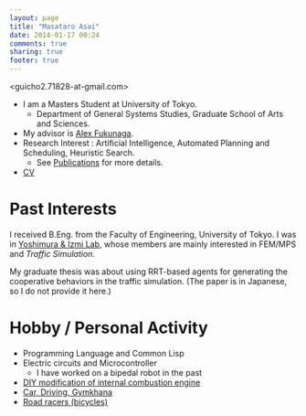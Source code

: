 ```yaml
---
layout: page
title: "Masataro Asai"
date: 2014-01-17 00:24
comments: true
sharing: true
footer: true
---
```



<guicho2.71828-at-gmail.com>

-   I am a Masters Student at University of Tokyo.
    -   Department of General Systems Studies, Graduate School of Arts and Sciences.
-   My advisor is [Alex Fukunaga](http://metahack.org/).
-   Research Interest : Artificial Intelligence, Automated Planning and Scheduling, Heuristic Search.
    -   See [Publications](../publications/) for more details.
-   [CV](./asai-cv.pdf)

# Past Interests

I received B.Eng. from the Faculty of Engineering, University of Tokyo.
I was in [Yoshimura & Izmi Lab](http://save.sys.t.u-tokyo.ac.jp/index_e.html), whose members are mainly interested in FEM/MPS and *Traffic Simulation*.

My graduate thesis was about using RRT-based agents for generating
the cooperative behaviors in the traffic simulation. (The paper is in
Japanese, so I do not provide it here.)

# Hobby / Personal Activity

-   Programming Language and Common Lisp
-   Electric circuits and Microcontroller
    -   I have worked on a bipedal robot in the past
-   [DIY modification of internal combustion engine](../gallery/)
-   [Car, Driving, Gymkhana](../gallery/)
-   [Road racers (bicycles)](http://runkeeper.com/user/941210962/profile)
